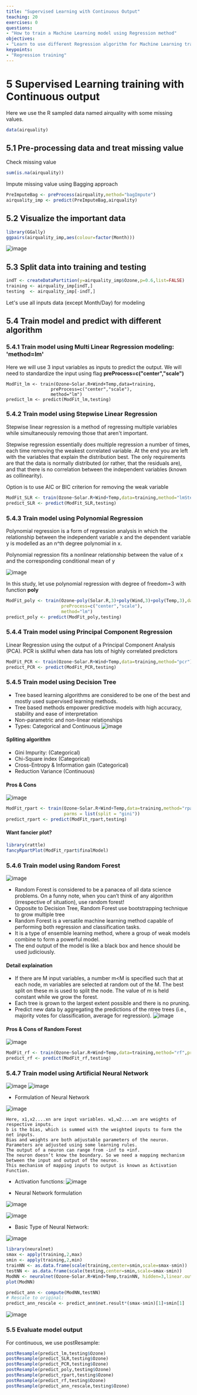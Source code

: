 ```yaml
---
title: "Supervised Learning with Continuous Output"
teaching: 20
exercises: 0
questions:
- "How to train a Machine Learning model using Regression method"
objectives:
- "Learn to use different Regression algorithm for Machine Learning training"
keypoints:
- "Regression training"
---
```

# 5 Supervised Learning training with Continuous output

Here we use the R sampled data named airquality with some missing values.

```r
data(airquality)
```

## 5.1 Pre-processing data and treat missing value

Check missing value

```r
sum(is.na(airquality))
```

Impute missing value using Bagging approach

```r
PreImputeBag <- preProcess(airquality,method="bagImpute")
airquality_imp <- predict(PreImputeBag,airquality)
```

## 5.2 Visualize the important data

```r
library(GGally)
ggpairs(airquality_imp,aes(colour=factor(Month)))
```

![image](https://user-images.githubusercontent.com/43855029/156043017-4fa675b1-d840-45b3-a637-54ad342c5e89.png)

## 5.3 Split data into training and testing

```r
indT <- createDataPartition(y=airquality_imp$Ozone,p=0.6,list=FALSE)
training <- airquality_imp[indT,]
testing  <- airquality_imp[-indT,]
```

Let's use all inputs data (except Month/Day) for modeling

## 5.4 Train model and predict with different algorithm

### 5.4.1 Train model using Multi Linear Regression modeling: 'method=lm'

Here we will use 3 input variables as inputs to predict the output. We will need to standardize the input using flag **preProcess=c("center","scale")**

```{r}
ModFit_lm <- train(Ozone~Solar.R+Wind+Temp,data=training,
                 preProcess=c("center","scale"),
                 method="lm")
predict_lm <- predict(ModFit_lm,testing)                 
```

### 5.4.2 Train model using Stepwise Linear Regression

Stepwise linear regression is a method of regressing multiple variables while simultaneously removing those that aren't important.

Stepwise regression essentially does multiple regression a number of times, each time removing the weakest correlated variable. At the end you are left with the variables that explain the distribution best. The only requirements are that the data is normally distributed (or rather, that the residuals are), and that there is no correlation between the independent variables (known as collinearity).

Option is to use AIC or BIC criterion for removing the weak variable

```r
ModFit_SLR <- train(Ozone~Solar.R+Wind+Temp,data=training,method="lmStepAIC")
predict_SLR <- predict(ModFit_SLR,testing)                
```

### 5.4.3 Train model using Polynomial Regression

Polynomial regression is a form of regression analysis in which the relationship between the independent variable x and the dependent variable y is modelled as an n^th degree polynomial in x. 

Polynomial regression fits a nonlinear relationship between the value of x and the corresponding conditional mean of y
 
![image](https://user-images.githubusercontent.com/43855029/122609104-6c1e9400-d04b-11eb-984c-ed20f0926451.png)

In this study, let use polynomial regression with degree of freedom=3 with function **poly**

```r
ModFit_poly <- train(Ozone~poly(Solar.R,3)+poly(Wind,3)+poly(Temp,3),data=training,
                     preProcess=c("center","scale"),
                     method="lm")
predict_poly <- predict(ModFit_poly,testing)                                      
```

### 5.4.4 Train model using Principal Component Regression

Linear Regression using the output of a Principal Component Analysis (PCA). 
PCR is skillful when data has lots of highly correlated predictors

```r
ModFit_PCR <- train(Ozone~Solar.R+Wind+Temp,data=training,method="pcr")
predict_PCR <- predict(ModFit_PCR,testing)  
```

### 5.4.5 Train model using Decision Tree

-   Tree based learning algorithms are considered to be one of the best and mostly used supervised learning methods.
-   Tree based methods empower predictive models with high accuracy, stability and ease of interpretation
-   Non-parametric and non-linear relationships
-   Types: Categorical and Continuous
![image](https://user-images.githubusercontent.com/43855029/114233972-198a7280-994c-11eb-9f4f-da4ed958961e.png)

#### Spliting algorithm
- Gini Impurity: (Categorical)
- Chi-Square index (Categorical)
- Cross-Entropy & Information gain (Categorical)
- Reduction Variance (Continuous)

#### Pros & Cons
![image](https://user-images.githubusercontent.com/43855029/114234120-548ca600-994c-11eb-889e-e8ec6d313e52.png)

```r
ModFit_rpart <- train(Ozone~Solar.R+Wind+Temp,data=training,method="rpart",
                      parms = list(split = "gini"))
predict_rpart <- predict(ModFit_rpart,testing)                                                            
```

#### Want fancier plot?

```r
library(rattle)
fancyRpartPlot(ModFit_rpart$finalModel)
```

### 5.4.6 Train model using Random Forest

![image](https://user-images.githubusercontent.com/43855029/115076000-f3278280-9ec9-11eb-89b4-b07f3713b105.png)

- Random Forest is considered to be a panacea of all data science problems. On a funny note, when you can’t think of any algorithm (irrespective of situation), use random forest!
- Opposite to Decision Tree, Random Forest use bootstrapping technique to grow multiple tree
- Random Forest is a versatile machine learning method capable of performing both regression and classification tasks. 
- It is a type of ensemble learning method, where a group of weak models combine to form a powerful model.
- The end output of the model is like a black box and hence should be used judiciously.

#### Detail explaination

- If there are M input variables, a number m<M is specified such that at each node, m variables are selected at random out of the M. The best split on these m is used to split the node. The value of m is held constant while we grow the forest.
- Each tree is grown to the largest extent possible and  there is no pruning.
- Predict new data by aggregating the predictions of the ntree trees (i.e., majority votes for classification, average for regression).
![image](https://user-images.githubusercontent.com/43855029/114235192-d16c4f80-994d-11eb-9732-571463c2f3f5.png)

#### Pros & Cons of Random Forest
![image](https://user-images.githubusercontent.com/43855029/114235213-daf5b780-994d-11eb-83f8-ac7520749dbe.png)

```r
ModFit_rf <- train(Ozone~Solar.R+Wind+Temp,data=training,method="rf",prox=TRUE)
predict_rf <- predict(ModFit_rf,testing)                                                            
```

### 5.4.7 Train model using Artificial Neural Network

![image](https://user-images.githubusercontent.com/43855029/114472746-da188c00-9bc0-11eb-913c-9dcd14f872ac.png)
![image](https://user-images.githubusercontent.com/43855029/114472756-dd137c80-9bc0-11eb-863d-7c4d054efa89.png)

- Formulation of Neural Network

![image](https://user-images.githubusercontent.com/43855029/114472776-e997d500-9bc0-11eb-9f70-450389c912df.png)
```
Here, x1,x2....xn are input variables. w1,w2....wn are weights of respective inputs.
b is the bias, which is summed with the weighted inputs to form the net inputs. 
Bias and weights are both adjustable parameters of the neuron.
Parameters are adjusted using some learning rules. 
The output of a neuron can range from -inf to +inf.
The neuron doesn’t know the boundary. So we need a mapping mechanism between the input and output of the neuron. 
This mechanism of mapping inputs to output is known as Activation Function.
```
- Activation functions:
![image](https://user-images.githubusercontent.com/43855029/114575672-6752f380-9c48-11eb-8d53-c78d052cdf17.png)

- Neural Network formulation

![image](https://user-images.githubusercontent.com/43855029/114472972-51e6b680-9bc1-11eb-9e78-90ec739844ee.png)

![image](https://user-images.githubusercontent.com/43855029/114575549-48546180-9c48-11eb-8c9c-c5eac3180df1.png)


- Basic Type of Neural Network:

![image](https://user-images.githubusercontent.com/43855029/114575945-aaad6200-9c48-11eb-96c2-12fd28866f48.png)


```r
library(neuralnet)
smax <- apply(training,2,max)
smin <- apply(training,2,min)
trainNN <- as.data.frame(scale(training,center=smin,scale=smax-smin))
testNN <- as.data.frame(scale(testing,center=smin,scale=smax-smin))
ModNN <- neuralnet(Ozone~Solar.R+Wind+Temp,trainNN, hidden=3,linear.output = T)
plot(ModNN)

predict_ann <- compute(ModNN,testNN)
# Rescale to original:
predict_ann_rescale <- predict_ann$net.result*(smax-smin)[1]+smin[1]
```

![image](https://user-images.githubusercontent.com/43855029/156043689-bcf75a49-c671-4c51-bad8-a40315109900.png)

### 5.5 Evaluate model output

For continuous, we use postResample:

```r
postResample(predict_lm,testing$Ozone)
postResample(predict_SLR,testing$Ozone)
postResample(predict_PCR,testing$Ozone)
postResample(predict_poly,testing$Ozone)
postResample(predict_rpart,testing$Ozone)
postResample(predict_rf,testing$Ozone)
postResample(predict_ann_rescale,testing$Ozone)
```
